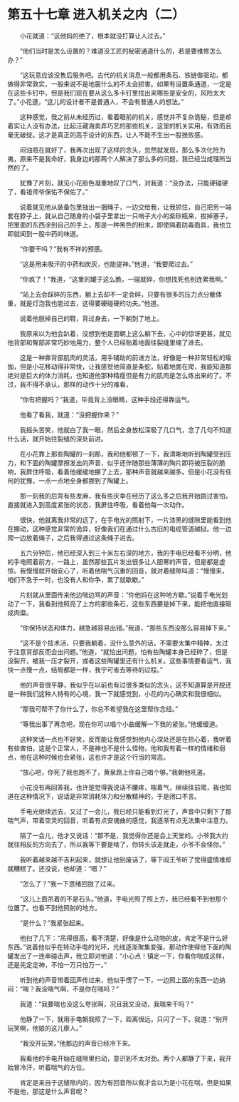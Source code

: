 # 第五十七章 进入机关之内（二）


　　小花就道：“这他妈的绝了，根本就没打算让人过去。”

　　“他们当时是怎么设置的？难道没工匠的秘密通道什么的，若是要维修怎么办？”

　　“这玩意应该没售后服务吧。古代的机关消息一般都用条石、铁链做驱动，都做得非常敦实，一般来说不是地震什么的不太会损害。如果有设置条通道，一定是在这些卡钉中，但是我们现在要从这么多卡钉里找出来哪些是安全的，风险太大了。”小花道，“这儿的设计者不是普通人，不会有普通人的想法。”

　　这种感觉，我之前从未经历过，看着眼前的机关，感觉并不复杂诡秘，但是却着实让人没有办法，比起汪藏海卖弄巧艺的那些机关，这里的机关实用，有效而且毫无破绽。这才是真正的高手设计的东西，让人不能不生出一股挫败感。

　　闷油瓶在就好了，我再次出现了这样的念头，忽然就发现，那么多次化险为夷，原来不是我命好，我身边的那两个人解决了那么多的问题，我已经当成理所当然的了。

　　犹豫了片刻，就见小花脸色凝重地叹了口气，对我道：“没办法，只能硬碰硬了，看祖师爷保佑不保佑了。”

　　说着就见他从装备包里抽出一捆绳子，一边交给我，让我抓住，自己把另一端套在脖子上，就从自己随身的小袋子里拿出一只哨子大小的紫砂瓶来，拔掉塞子，把里面的东西涂到自己的手上，那是一种黑色的粉末，即使隔着防毒面具，我也立即就闻到一股中药的味道。

　　“你要干吗？”我有不祥的预感。

　　“这是用来吸汗的中药和炭灰，也能提神。”他道，“我要爬过去。”

　　“你疯了！”我道，“这里的罐子这么脆，一碰就碎，你想找死也别连累我啊。”

　　“站上去会踩碎的东西，躺上去却不一定会碎，只要有很多的压力点分散体重，就是灯泡我也能过去，这得要硬碰硬的功夫。”他道。

　　说着他脱掉自己的鞋，背过身去，一下躺到了地上。

　　我原来以为他会趴着，没想到他是面朝上这么躺下去，心中的惊讶更甚，就见他背部和臀部非常巧妙地用力，整个人已经贴着地面往裂缝里缩了进去。

　　这是一种靠背部肌肉的灵活，用手辅助的前进方法，好像是一种非常轻松的瑜伽，但是小花移动得非常快，让我感觉他简直是条蛇，贴着地面在爬，我能知道那绝对是巨大的体力消耗，也知道他那种精瘦但是有力的肌肉是怎么练出来的了。不过，我不得不承认，那样的动作十分的难看，

　　“你有把握吗？”我道，毕竟背上没眼睛，这种手段还得靠运气。

　　他看了看我，就道：“没把握你来？”

　　我摇头苦笑，他就白了我一眼，然后全身放松深吸了几口气，念了几句不知道什么话，就开始往裂缝的深处前进。

　　在小花靠上那些陶罐的一刹那，我和他都顿了一下，我清晰地听到陶罐受到压力，和下面的陶罐摩擦发出的声音，似乎还伴随那些薄薄的陶片即将被压裂的脆响，我屏住呼吸，看着他缓缓地挪了上去，那种声音就越来越多。但是小花没有任何的犹豫，一点一点地全身都挪到了陶罐上。

　　那一刻我的后背有些发麻，我有些庆幸在经历了这么多之后我开始跳过害怕，直接就进入到高度紧张的状态，我屏住呼吸，看着他每一次动作。

　　很快，他就离我非常的远了，在手电光的照射下，一片漆黑的缝隙里能看到他在挪动，这种感觉非常的诡异，好像我们在通过什么古旧的电缆管道越狱。他一边爬一边放着绳子，之后我得通过这条绳子进去。

　　五六分钟后，他已经深入到三十米左右深的地方，我的手电已经看不分明，他的手电照着前方，一路上，虽然那些瓦片发出很多让人胆寒的声音，但是都是虚惊。我慢慢就开始安心了，听着他喘气沉重的回音，就对着缝隙叫道：“慢慢来，咱们不急于一时，也没有人和你争，累了就歇歇。”

　　片刻就从里面传来他边喘边骂的声音：“你他妈在这种地方歇。”说着手电光划动了一下，我看到他照亮了上方的那些条石，这些东西要是掉下来，能把他直接砸成肉糜。

　　“你保持状态和体力，越急越容易出错。”我道，“那些东西没那么容易掉下来。”

　　“这不是个技术活，只要我躺着，没什么意外的话，不需要太集中精神，太过于注意背部反而会出问题。”他道，“就怕出问题，怕有些陶罐本身已经碎了，但是没裂开，被我一压才裂开，或者这些陶罐里还有什么机关。这些事情要看运气，我快一点慢一点，结局都是一样，我宁可省去等待的过程。”

　　他的声音很平静，我似乎在以前也有过很多类似的念头，这不知道算是开脱还是一种我们这种人特有的心境，我一下就感觉到，小花的内心确实和我很相似。

　　“那我可帮不了你什么了，你总不希望我在这里帮你念经。”

　　“等我出事了再念吧，现在你可以唱个小曲缓解一下我的紧张。”他缓缓道。

　　这种笑话一点也不好笑，反而能让我感觉到他内心深处还是在担心着，我听着有些害怕，这是个正常人，不是神也不是什么怪物，他和我有着一样的情绪和弱点，他在这种时候也会紧张，这也许才是这个行当的常态。

　　“放心吧，你死了我也跑不了，黄泉路上你自己唱个够。”我朝他吼道。

　　小花没有再回答我，也许是觉得我说话不腰疼，喘着气，继续往前爬，我也知道在这种情况下，说话是非常消耗体力和分散精神的，于是闭口不言。

　　手电光继续远去，又过了一会儿，我已经只能看到灯光了，声音中只剩下了那喘气声，带着空灵的回音，听着有点安魂曲的感觉，我逐渐有点无法集中注意力。

　　隔了一会儿，他才又说话：“那不是，我觉得你还是会上天堂的。小爷我大约就往相反的方向去了，所以我等下要是啥了，你转头该走就走，小爷不会怪你。”

　　我听着越来越不吉利起来，就想让他别废话了，等下阎王爷听了觉得盛情难却就糟糕了。还没说，他却道：“嗯？”

　　“怎么了？”我一下思绪回拢了过来。

　　“这儿上面吊着的不是石头。”他道，手电光照了照上方，我已经看不到他那个位置了。也看不到他照射的地方。

　　“是什么？”我紧张起来。

　　他扫了几下：“吊得很高，看不清楚，好像是什么动物的皮，肯定不是什么好东西。”说着他似乎在转动手电的光环，光线逐渐聚集变强，那动作使得他下面的陶罐发出了一连串碰击声，我立即对他道：“小心点！镇定一下，你看你喘成这样，还是先定定神，不怕一万只怕万一。”

　　听到他的声音带着回声传过来，他似乎愣了一下，一边照上面的东西一边纳闷：“喘？我没喘气啊，不是你在喘吗？”

　　我道：“我要喘也没这么夸张啊，况且我又没动，我喘来干吗？”

　　他静了一下，就用手电朝我照了一下，距离很远，只闪了一下。我道：“别开玩笑啊，他娘的这儿瘆人。”

　　“我没开玩笑。”他那边的声音已经冷下来。

　　我看他的手电开始在缝隙里扫动，意识到不太对劲。两个人都静了下来，我开始冒冷汗，听着喘气的方位。

　　肯定是来自于这缝隙内的，因为有回音所以我才会以为是小花在喘，但是如果不是他，那这是什么声音呢？

